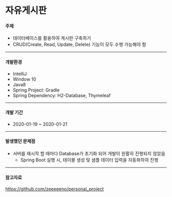 # 자유게시판

#### 주제

- 데이터베이스를 활용하여 게시판 구축하기
- CRUD(Create, Read, Update, Delete) 기능이 모두 수행 가능해야 함

---

#### 개발환경

- IntelliJ
- Window 10
- Java8
- Spring Project: Gradle
- Spring Dependency: H2-Database, Thymeleaf

---

#### 개발 기간

- 2020-01-19 ~ 2020-01-21

---

#### 발생했던 문제점

- 서버를 재시작 할 때마다 Database가 초기화 되어 개발이 원활히 진행되지 않았음
  - Spring Boot 실행 시, 테이블 생성 및 샘플 데이터 입력을 자동화하여 진행

---

#### 참고자료

https://github.com/zeeeeeno/personal_project